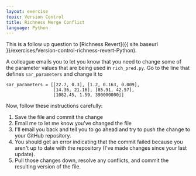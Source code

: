 ```yaml
---
layout: exercise
topic: Version Control
title: Richness Merge Conflict
language: Python
---
```


This is a follow up question to [Richness Revert]({{ site.baseurl }}/exercises/Version-control-richness-revert-Python).

A colleague emails you to let you know that you need to change some of the
parameter values that are being used in `rich_pred.py`. Go to the line that
defines `sar_parameters` and change it to

```
sar_parameters = [[22.7, 0.3], [1.2, 0.163, 0.009],
                  [14.36, 21.16], [85.91, 42.57],
				  [1082.45, 1.59, 390000000]]
```

Now, follow these instructions carefully:

1.  Save the file and commit the change
2.  Email me to let me know you've changed the file
3.  I'll email you back and tell you to go ahead and try to push the change to
    your GitHub repository.
4.  You should get an error indicating that the commit failed because
    you aren't up to date with the repository (I've made changes since
    your last update).
5.  Pull those changes down, resolve any conflicts, and commit the resulting
    version of the file.
